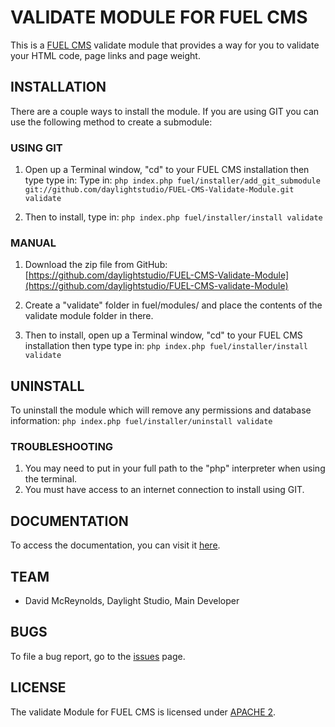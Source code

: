 # VALIDATE MODULE FOR FUEL CMS
This is a [FUEL CMS](http://www.getfuelcms.com) validate module that provides a way for you to validate your HTML code, page links and page weight.

## INSTALLATION
There are a couple ways to install the module. If you are using GIT you can use the following method
to create a submodule:

### USING GIT
1. Open up a Terminal window, "cd" to your FUEL CMS installation then type type in: 
Type in:
``php index.php fuel/installer/add_git_submodule git://github.com/daylightstudio/FUEL-CMS-Validate-Module.git validate``

2. Then to install, type in:
``php index.php fuel/installer/install validate``


### MANUAL
1. Download the zip file from GitHub:
[https://github.com/daylightstudio/FUEL-CMS-Validate-Module](https://github.com/daylightstudio/FUEL-CMS-validate-Module)

2. Create a "validate" folder in fuel/modules/ and place the contents of the validate module folder in there.

3. Then to install, open up a Terminal window, "cd" to your FUEL CMS installation then type type in:
``php index.php fuel/installer/install validate``

## UNINSTALL

To uninstall the module which will remove any permissions and database information:
``php index.php fuel/installer/uninstall validate``

### TROUBLESHOOTING
1. You may need to put in your full path to the "php" interpreter when using the terminal.
2. You must have access to an internet connection to install using GIT.


## DOCUMENTATION
To access the documentation, you can visit it [here](http://docs.getfuelcms.com/modules/validate).

## TEAM
* David McReynolds, Daylight Studio, Main Developer

## BUGS
To file a bug report, go to the [issues](https://github.com/daylightstudio/FUEL-CMS-Validate-Module/issues) page.

## LICENSE
The validate Module for FUEL CMS is licensed under [APACHE 2](http://www.apache.org/licenses/LICENSE-2.0).